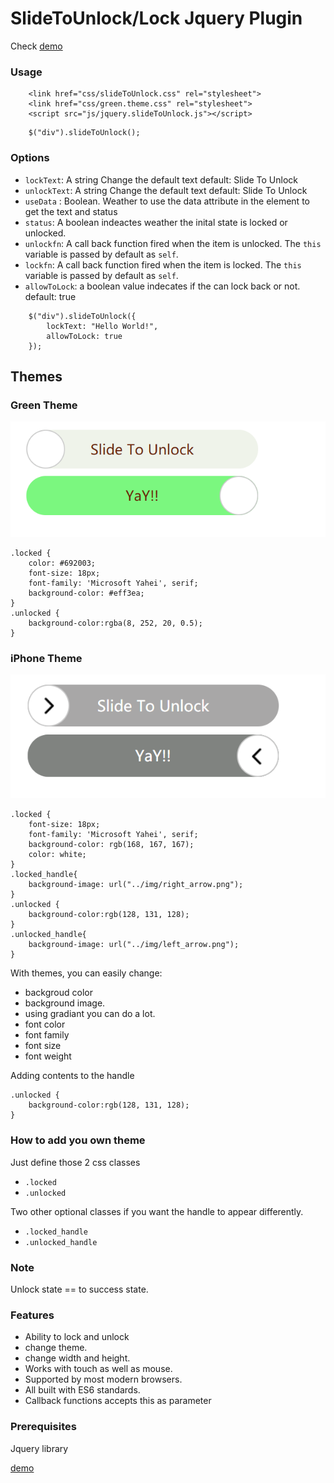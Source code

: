 # SlideToUnlock/Lock Jquery Plugin

Check [demo](http://wesamgerges.com/slidetounlock/)

### Usage
```
    <link href="css/slideToUnlock.css" rel="stylesheet">  
    <link href="css/green.theme.css" rel="stylesheet">  
    <script src="js/jquery.slideToUnlock.js"></script>  
```
```
    $("div").slideToUnlock();
```
### Options
* `lockText`: A string Change the default text
        default: Slide To Unlock
* `unlockText`: A string Change the default text
        default: Slide To Unlock       
* `useData` : Boolean. Weather to use the data attribute
        in the element to get the text and status
* `status`: A boolean indeactes weather the inital state
        is locked or unlocked.
* `unlockfn`: A call back function fired when the item is unlocked. The `this` variable is passed by default as `self`.
* `lockfn`: A call back function fired when the item is locked. The `this` variable is passed by default as `self`.
* `allowToLock`: a boolean value indecates if the 
                can lock back or not.
        default: true      

```
    $("div").slideToUnlock({
        lockText: "Hello World!",
        allowToLock: true 
    });
```
## Themes

### Green Theme
![Green Theme](img/green_theme.PNG)
```
.locked {
    color: #692003;
    font-size: 18px;
    font-family: 'Microsoft Yahei', serif;      
    background-color: #eff3ea;   
}
.unlocked {
    background-color:rgba(8, 252, 20, 0.5);
}
```

### iPhone Theme
![iPhone Theme](img/iphone_theme.PNG)
```
.locked {
    font-size: 18px;
    font-family: 'Microsoft Yahei', serif;      
    background-color: rgb(168, 167, 167);   
    color: white;
}
.locked_handle{
    background-image: url("../img/right_arrow.png");  
}  
.unlocked {
    background-color:rgb(128, 131, 128);
}
.unlocked_handle{
    background-image: url("../img/left_arrow.png");   
}  
```

With themes, you can easily change:

* backgroud color
* background image.
* using gradiant you can do a lot.
* font color
* font family
* font size
* font weight

Adding contents to the handle
```
.unlocked {
    background-color:rgb(128, 131, 128);
}
```

### How to add you own theme
Just define those 2 css classes
* `.locked`
* `.unlocked`

Two other optional classes if you want the handle to 
appear differently.

* `.locked_handle`
* `.unlocked_handle`

### Note
Unlock state ==  to success state.

### Features
* Ability to lock and unlock
* change theme.
* change width and height.
* Works with touch as well as mouse.
* Supported by most modern browsers.
* All built with ES6 standards.
* Callback functions accepts this as parameter


### Prerequisites
Jquery library

[demo](http://wesamgerges.com/slidetounlock/)

